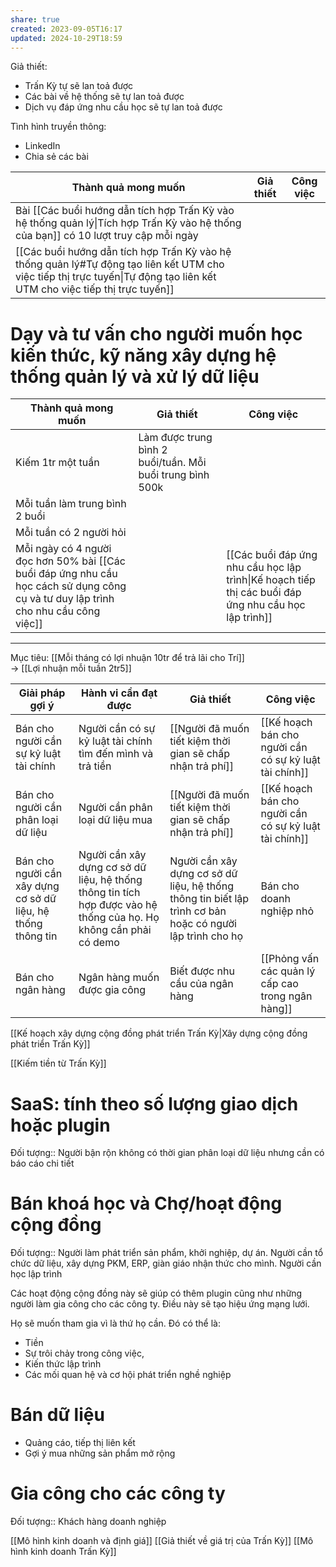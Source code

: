 ```yaml
---
share: true
created: 2023-09-05T16:17
updated: 2024-10-29T18:59
---
```



Giả thiết: 
- Trấn Kỳ tự sẽ lan toả được
- Các bài về hệ thống sẽ tự lan toả được
- Dịch vụ đáp ứng nhu cầu học sẽ tự lan toả được
 
Tình hình truyền thông: 

- LinkedIn
- Chia sẻ các bài 

| Thành quả mong muốn                                                                                                                                                       | Giả thiết | Công việc |
| ------------------------------------------------------------------------------------------------------------------------------------------------------------------------- | --------- | --------- |
| Bài [[Các buổi hướng dẫn tích hợp Trấn Kỳ vào hệ thống quản lý\|Tích hợp Trấn Kỳ vào hệ thống của bạn]] có 10 lượt truy cập mỗi ngày                                      |           |           |
| [[Các buổi hướng dẫn tích hợp Trấn Kỳ vào hệ thống quản lý#Tự động tạo liên kết UTM cho việc tiếp thị trực tuyến\|Tự động tạo liên kết UTM cho việc tiếp thị trực tuyến]] |           |           |
# Dạy và tư vấn cho người muốn học kiến thức, kỹ năng xây dựng hệ thống quản lý và xử lý dữ liệu
| Thành quả mong muốn                                                                                                                 | Giả thiết                                                 | Công việc                                                                                            |
| ----------------------------------------------------------------------------------------------------------------------------------- | --------------------------------------------------------- | ---------------------------------------------------------------------------------------------------- |
| Kiếm 1tr một tuần                                                                                                                   | Làm được trung bình 2 buổi/tuần. Mỗi buổi trung bình 500k |                                                                                                      |
| Mỗi tuần làm trung bình 2 buổi                                                                                                      |                                                           |                                                                                                      |
| Mỗi tuần có 2 người hỏi                                                                                                             |                                                           |                                                                                                      |
| Mỗi ngày có 4 người đọc hơn 50% bài [[Các buổi đáp ứng nhu cầu học cách sử dụng công cụ và tư duy lập trình cho nhu cầu công việc]] |                                                           | [[Các buổi đáp ứng nhu cầu học lập trình\|Kế hoạch tiếp thị các buổi đáp ứng nhu cầu học lập trình]] |

---

Mục tiêu: [[Mỗi tháng có lợi nhuận 10tr để trả lãi cho Trí]]<br>→ [[Lợi nhuận mỗi tuần 2tr5]]



| Giải pháp gợi ý                                              | Hành vi cần đạt được                                                                                              | Giả thiết                                                                                                 | Công việc                                              |
| ------------------------------------------------------------ | ----------------------------------------------------------------------------------------------------------------- | --------------------------------------------------------------------------------------------------------- | ------------------------------------------------------ |
| Bán cho người cần sự kỷ luật tài chính                       | Người cần có sự kỷ luật tài chính tìm đến mình và trả tiền                                                        | [[Người đã muốn tiết kiệm thời gian sẽ chấp nhận trả phí]]                                                | [[Kế hoạch bán cho người cần có sự kỷ luật tài chính]] |
| Bán cho người cần phân loại dữ liệu                          | Người cần phân loại dữ liệu mua                                                                                   | [[Người đã muốn tiết kiệm thời gian sẽ chấp nhận trả phí]]                                                | [[Kế hoạch bán cho người cần có sự kỷ luật tài chính]] |
| Bán cho người cần xây dựng cơ sở dữ liệu, hệ thống thông tin | Người cần xây dựng cơ sở dữ liệu, hệ thống thông tin tích hợp được vào hệ thống của họ. Họ không cần phải có demo | Người cần xây dựng cơ sở dữ liệu, hệ thống thông tin biết lập trình cơ bản hoặc có người lập trình cho họ | Bán cho doanh nghiệp nhỏ                               |
| Bán cho ngân hàng                                            | Ngân hàng muốn được gia công                                                                                      | Biết được nhu cầu của ngân hàng                                                                           | [[Phỏng vấn các quản lý cấp cao trong ngân hàng]]      |

[[Kế hoạch xây dựng cộng đồng phát triển Trấn Kỳ\|Xây dựng cộng đồng phát triển Trấn Kỳ]]
<br>


[[Kiếm tiền từ Trấn Kỳ]]
# SaaS: tính theo số lượng giao dịch hoặc plugin
Đối tượng:: Người bận rộn không có thời gian phân loại dữ liệu nhưng cần có báo cáo chi tiết

# Bán khoá học và Chợ/hoạt động cộng đồng
Đối tượng:: Người làm phát triển sản phẩm, khởi nghiệp, dự án. Người cần tổ chức dữ liệu, xây dựng PKM, ERP, giàn giáo nhận thức cho mình. Người cần học lập trình

Các hoạt động cộng đồng này sẽ giúp có thêm plugin cũng như những người làm gia công cho các công ty. Điều này sẽ tạo hiệu ứng mạng lưới. 

Họ sẽ muốn tham gia vì là thứ họ cần. Đó có thể là:
- Tiền
- Sự trôi chảy trong công việc,
- Kiến thức lập trình
- Các mối quan hệ và cơ hội phát triển nghề nghiệp

# Bán dữ liệu
- Quảng cáo, tiếp thị liên kết
- Gợi ý mua những sản phẩm mở rộng

# Gia công cho các công ty
Đối tượng:: Khách hàng doanh nghiệp



[[Mô hình kinh doanh và định giá]]
[[Giả thiết về giá trị của Trấn Kỳ]]
[[Mô hình kinh doanh Trấn Kỳ]]
